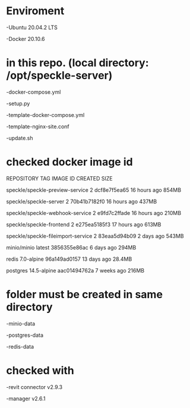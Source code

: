 # Enviroment

-Ubuntu 20.04.2 LTS

-Docker 20.10.6

# in this repo. (local directory: /opt/speckle-server)

-docker-compose.yml

-setup.py

-template-docker-compose.yml

-template-nginx-site.conf

-update.sh

# checked docker image id

REPOSITORY                           TAG           IMAGE ID       CREATED         SIZE

speckle/speckle-preview-service      2             dcf8e7f5ea65   16 hours ago    854MB

speckle/speckle-server               2             70b41b7182f0   16 hours ago    437MB

speckle/speckle-webhook-service      2             e9fd7c2ffade   16 hours ago    210MB

speckle/speckle-frontend             2             e275ea5185f3   17 hours ago    613MB

speckle/speckle-fileimport-service   2             83eaa5d94b09   2 days ago      543MB

minio/minio                          latest        3856355e86ac   6 days ago      294MB

redis                                7.0-alpine    96a149ad0157   13 days ago     28.4MB

postgres                             14.5-alpine   aac01494762a   7 weeks ago     216MB

# folder must be created in same directory

-minio-data

-postgres-data

-redis-data

# checked with

-revit connector v2.9.3

-manager v2.6.1
